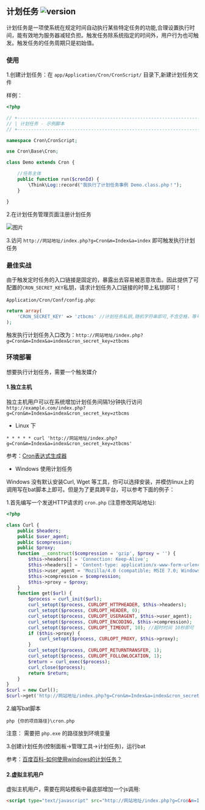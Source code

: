 ## 计划任务 ![version](https://img.shields.io/github/release/ztbcms/ztbcms-Cron.svg?maxAge=36000)

计划任务是一项使系统在规定时间自动执行某些特定任务的功能,合理设置执行时间，能有效地为服务器减轻负担。触发任务除系统指定的时间外，用户行为也可触发。触发任务的任务周期只是初始值。

### 使用

1.创建计划任务：在 `app/Application/Cron/CronScript/` 目录下,新建计划任务文件

样例：
```php
<?php

// +----------------------------------------------------------------------
// | 计划任务 - 示例脚本
// +----------------------------------------------------------------------

namespace Cron\CronScript;

use Cron\Base\Cron;

class Demo extends Cron {

	//任务主体
	public function run($cronId) {
		\Think\Log::record("我执行了计划任务事例 Demo.class.php！");
	}

}

```

2.在计划任务管理页面注册计划任务

![图片](https://dn-coding-net-production-pp.qbox.me/529bcfa0-1f5a-46fd-8473-8c2c085ebb56.png) 

3.访问 `http://网站地址/index.php?g=Cron&m=Index&a=index` 即可触发执行计划任务

### 最佳实战

由于触发定时任务的入口链接是固定的，暴露出去容易被恶意攻击。因此提供了可配置的`CRON_SECRET_KEY`私钥，请求计划任务入口链接的时带上私钥即可！

`Application/Cron/Conf/config.php`:
```php
return array(
    'CRON_SECRET_KEY' => 'ztbcms' //计划任务私钥,随机字符串即可,不含空格，等号`=`,问号`?`,或号`&`,示例：ztbcms
);
```

触发执行计划任务入口改为：`http://网站地址/index.php?g=Cron&m=Index&a=index&cron_secret_key=ztbcms`

### 环境部署

想要执行计划任务，需要一个触发媒介

#### 1.独立主机

独立主机用户可以在系统增加计划任务间隔1分钟执行访问 `http://example.com/index.php?g=Cron&m=Index&a=index&cron_secret_key=ztbcms`

- Linux 下

```shell
* * * * * curl 'http://网站地址/index.php?g=Cron&m=Index&a=index&cron_secret_key=ztbcms'
```

参考：[Cron表达式生成器](http://www.pdtools.net/tools/becron.jsp)

- Windows 使用计划任务

Windows 没有默认安装Curl, Wget 等工具，你可以选择安装，并模仿linux上的调用写在bat脚本上即可。但是为了更具跨平台，可以参考下面的例子：

1.首先编写一个发送HTTP请求的 `cron.php` (注意修改网站地址): 
```php
<?php

class Curl {
    public $headers;
    public $user_agent;
    public $compression;
    public $proxy;
    function __construct($compression = 'gzip', $proxy = '') {
        $this->headers[] = 'Connection: Keep-Alive';
        $this->headers[] = 'Content-type: application/x-www-form-urlencoded;charset=UTF-8';
        $this->user_agent = 'Mozilla/4.0 (compatible; MSIE 7.0; Windows NT 5.1; .NET CLR 1.0.3705; .NET CLR 1.1.4322; Media Center PC 4.0)';
        $this->compression = $compression;
        $this->proxy = $proxy;
    }
    function get($url) {
        $process = curl_init($url);
        curl_setopt($process, CURLOPT_HTTPHEADER, $this->headers);
        curl_setopt($process, CURLOPT_HEADER, 0);
        curl_setopt($process, CURLOPT_USERAGENT, $this->user_agent);
        curl_setopt($process, CURLOPT_ENCODING, $this->compression);
        curl_setopt($process, CURLOPT_TIMEOUT, 10); //超时时间 10秒即可
        if ($this->proxy) {
            curl_setopt($process, CURLOPT_PROXY, $this->proxy);
        }
        curl_setopt($process, CURLOPT_RETURNTRANSFER, 1);
        curl_setopt($process, CURLOPT_FOLLOWLOCATION, 1);
        $return = curl_exec($process);
        curl_close($process);
        return $return;
    }
}
$curl = new Curl();
$curl->get('http://网站地址/index.php?g=Cron&m=Index&a=index&cron_secret_key=ztbcms');
```

2.编写bat脚本

```shell
php {你的项目路径}\cron.php
```
注意： 需要把 `php.exe` 的路径放到环境变量

3.创建计划任务(控制面板->管理工具->计划任务)，运行bat

参考：[百度百科-如何使用windows的计划任务？](http://jingyan.baidu.com/article/ca00d56c767cfae99febcf73.html)


#### 2.虚拟主机用户

虚拟主机用户，需要在网站模板中最底部增加一个js调用:

```html
<script type="text/javascript" src="http://网站地址/index.php?g=Cron&m=Index&a=index&cron_secret_key=ztbcms"></script>
```



